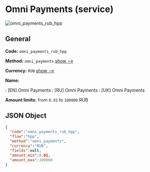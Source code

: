 
# Omni Payments (service) 
![omni_payments_rub_hpp](https://static.openfintech.io/payment_methods/omni_payments_rub_hpp/logo.svg?w=400&c=v0.59.26#w200)  

## General 
 
**Code:** `omni_payments_rub_hpp` 
 
**Method:** `omni_payments` 
 [show -->](/payment-methods/omni_payments/) 
 
**Currency:** `RUB` [show -->](/currencies/RUB/) 
 
**Name:** 
 
:	[EN] Omni Payments 
:	[RU] Omni Payments 
:	[UK] Omni Payments 
 
**Amount limits:** from `0.01` to `100000` RUB 

## JSON Object 

```json
{
  "code":"omni_payments_rub_hpp",
  "flow":"hpp",
  "method":"omni_payments",
  "currency":"RUB",
  "fields":null,
  "amount_min":0.01,
  "amount_max":100000
}
```  
